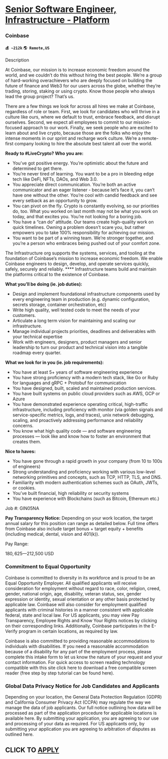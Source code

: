 # [Senior Software Engineer, Infrastructure - Platform](https://www.remotewlb.com/apply/senior-software-engineer-infrastructure-platform-68050)  
### Coinbase  
#### `💰 ~212k` `🌎 Remote,US`  

Description

At Coinbase, our mission is to increase economic freedom around the world, and we couldn’t do this without hiring the best people. We’re a group of hard-working overachievers who are deeply focused on building the future of finance and Web3 for our users across the globe, whether they’re trading, storing, staking or using crypto. Know those people who always lead the group project? That’s us.

There are a few things we look for across all hires we make at Coinbase, regardless of role or team. First, we look for candidates who will thrive in a culture like ours, where we default to trust, embrace feedback, and disrupt ourselves. Second, we expect all employees to commit to our mission-focused approach to our work. Finally, we seek people who are excited to learn about and live crypto, because those are the folks who enjoy the intense moments in our sprint and recharge work culture. We’re a remote-first company looking to hire the absolute best talent all over the world.

**Ready to #LiveCrypto? Who you are:**

  * You’ve got positive energy. You’re optimistic about the future and determined to get there. 
  * You’re never tired of learning. You want to be a pro in bleeding edge tech like DeFi, NFTs, DAOs, and Web 3.0. 
  * You appreciate direct communication. You’re both an active communicator and an eager listener - because let’s face it, you can’t have one without the other. You’re cool with candid feedback and see every setback as an opportunity to grow.
  * You can pivot on the fly. Crypto is constantly evolving, so our priorities do, too. What you worked on last month may not be what you work on today, and that excites you. You’re not looking for a boring job.
  * You have a “can do” attitude. Our teams create high-quality work on quick timelines. Owning a problem doesn’t scare you, but rather empowers you to take 100% responsibility for achieving our mission.
  * You want to be part of a winning team. We’re stronger together, and you’re a person who embraces being pushed out of your comfort zone. 

The Infrastructure org supports the systems, services, and tooling at the foundation of Coinbase’s mission to increase economic freedom. We enable Coinbase engineers to design, develop, and operate services quickly, safely, securely and reliably. **** Infrastructure teams build and maintain the platforms critical to the existence of Coinbase.

**What you’ll be doing (ie. job duties):**

  * Design and implement foundational infrastructure components used by every engineering team in production (e.g. dynamic configuration, secrets storage, container orchestration, etc)
  * Write high quality, well tested code to meet the needs of your customers.
  * Articulate a long term vision for maintaining and scaling our infrastructure.
  * Manage individual projects priorities, deadlines and deliverables with your technical expertise
  * Work with engineers, designers, product managers and senior leadership to turn our product and technical vision into a tangible roadmap every quarter.

**What we look for in you (ie. job requirements):**

  * You have at least 5+ years of software engineering experience
  * You have strong proficiency with a modern tech stack, like Go or Ruby for languages and gRPC + Protobuf for communication
  * You have designed, built, scaled and maintained production services.
  * You have built systems on public cloud providers such as AWS, GCP or Azure
  * You have demonstrated experience operating critical, high-traffic infrastructure, including proficiency with monitor (via golden signals and service-specific metrics, logs, and traces), unix network debugging, scaling, and proactively addressing performance and reliability concerns.
  * You know what high quality code — and software engineering processes — look like and know how to foster an environment that creates them.

**Nice to haves:**

  * You have gone through a rapid growth in your company (from 10 to 100s of engineers)
  * Strong understanding and proficiency working with various low-level networking primitives and concepts, such as TCP, HTTP, TLS, and DNS.
  * Familiarity with modern authentication schemes such as OAuth, JWTs, or cookies.
  * You’ve built financial, high reliability or security systems
  * You have experience with Blockchains (such as Bitcoin, Ethereum etc.)

Job #: GIN05NA  
  

**Pay Transparency Notice:** Depending on your work location, the target annual salary for this position can range as detailed below. Full time offers from Coinbase also include target bonus + target equity + benefits (including medical, dental, vision and 401(k)).

Pay Range:

$180,625—$212,500 USD

### Commitment to Equal Opportunity

Coinbase is committed to diversity in its workforce and is proud to be an Equal Opportunity Employer. All qualified applicants will receive consideration for employment without regard to race, color, religion, creed, gender, national origin, age, disability, veteran status, sex, gender expression or identity, sexual orientation or any other basis protected by applicable law. Coinbase will also consider for employment qualified applicants with criminal histories in a manner consistent with applicable federal, state and local law. For US applicants, you may view Pay Transparency, Employee Rights and Know Your Rights notices by clicking on their corresponding links. Additionally, Coinbase participates in the E-Verify program in certain locations, as required by law.

Coinbase is also committed to providing reasonable accommodations to individuals with disabilities. If you need a reasonable accommodation because of a disability for any part of the employment process, please complete this intake form to let us know the nature of your request and your contact information. For quick access to screen reading technology compatible with this site click here to download a free compatible screen reader (free step by step tutorial can be found here).

### Global Data Privacy Notice for Job Candidates and Applicants

Depending on your location, the General Data Protection Regulation (GDPR) and California Consumer Privacy Act (CCPA) may regulate the way we manage the data of job applicants. Our full notice outlining how data will be processed as part of the application procedure for applicable locations is available here. By submitting your application, you are agreeing to our use and processing of your data as required. For US applicants only, by submitting your application you are agreeing to arbitration of disputes as outlined here.

  
## CLICK TO [APPLY](https://www.remotewlb.com/apply/senior-software-engineer-infrastructure-platform-68050)

